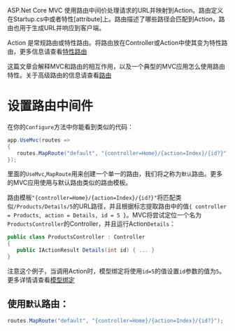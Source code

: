 ASP.Net Core MVC 使用路由中间价处理请求的URL并映射到Action。路由定义在Startup.cs中或者特性[attribute]上。路由描述了哪些路径会匹配到Action，路由也用于生成URL并响应到客户端。

Action 是常规路由或特性路由。将路由放在Controller或Action中使其变为特性路由，更多信息请查看[特性路由](https://docs.microsoft.com/en-us/aspnet/core/mvc/controllers/routing#mixed-routing)

这篇文章会解释MVC和路由的相互作用，以及一个典型的MVC应用怎么使用路由特性。关于高级路由的信息请查看[路由](https://docs.microsoft.com/en-us/aspnet/core/fundamentals/routing)

# 设置路由中间件
在你的`Configure`方法中你能看到类似的代码：
```c#
app.UseMvc(routes =>
{
   routes.MapRoute("default", "{controller=Home}/{action=Index}/{id?}");
});
```
里面的`UseMvc`,`MapRoute`用来创建一个单一的路由，我们将之称为`默认`路由。更多的MVC应用使用与默认路由类似的路由模板。

路由模板`"{controller=Home}/{action=Index}/{id?}"`将匹配类似`/Products/Details/5`的URL路径，并且根据标志提取路由中的值`{ controller = Products, action = Details, id = 5 }`。MVC将尝试定位一个名为`ProductsController`的Controller，并且运行Action`Details`：
```c#
public class ProductsController : Controller
{
   public IActionResult Details(int id) { ... }
}
```
注意这个例子，当调用Action时，模型绑定将使用`id=5`的值设置`id`参数的值为`5`。更多详情请查看[模型绑定](https://docs.microsoft.com/en-us/aspnet/core/mvc/models/model-binding)

## 使用`默认`路由：
```c#
routes.MapRoute("default", "{controller=Home}/{action=Index}/{id?}");
```

